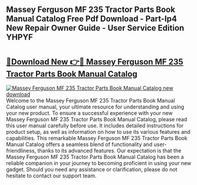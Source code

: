 ## Massey Ferguson MF 235 Tractor Parts Book Manual Catalog Free Pdf Download - Part-Ip4 New Repair Owner Guide - User Service Edition YHPYF

# <h2><a href="http://bc52980.oget.top/?id=Massey+Ferguson+MF+235+Tractor+Parts+Book+Manual+Catalog">🔗Download New 👉🔴 Massey Ferguson MF 235 Tractor Parts Book Manual Catalog</a></h2>

[![Massey Ferguson MF 235 Tractor Parts Book Manual Catalog new download](https://i.imgur.com/5g1atiW.png)](http://bc52980.oget.top/?id=Massey+Ferguson+MF+235+Tractor+Parts+Book+Manual+Catalog)
Welcome to the Massey Ferguson MF 235 Tractor Parts Book Manual Catalog user manual, your ultimate resource for understanding and using your new product. To ensure a successful experience with your new Massey Ferguson MF 235 Tractor Parts Book Manual Catalog, please read this user manual carefully before use. It includes detailed instructions for product setup, as well as information on how to use its various features and capabilities. This remarkable Massey Ferguson MF 235 Tractor Parts Book Manual Catalog offers a seamless blend of functionality and user-friendliness, thanks to its advanced features. Our expectation is that the Massey Ferguson MF 235 Tractor Parts Book Manual Catalog has been a reliable companion in your journey to becoming proficient in using your new gadget. Should you need any assistance or clarification, please do not hesitate to contact our support team.
